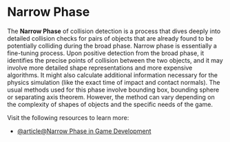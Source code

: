 # Narrow Phase

The **Narrow Phase** of collision detection is a process that dives deeply into detailed collision checks for pairs of objects that are already found to be potentially colliding during the broad phase. Narrow phase is essentially a fine-tuning process. Upon positive detection from the broad phase, it identifies the precise points of collision between the two objects, and it may involve more detailed shape representations and more expensive algorithms. It might also calculate additional information necessary for the physics simulation (like the exact time of impact and contact normals). The usual methods used for this phase involve bounding box, bounding sphere or separating axis theorem. However, the method can vary depending on the complexity of shapes of objects and the specific needs of the game.

Visit the following resources to learn more:

- [@article@Narrow Phase in Game Development](https://rocketbrush.com/blog/game-development-process-guide)
